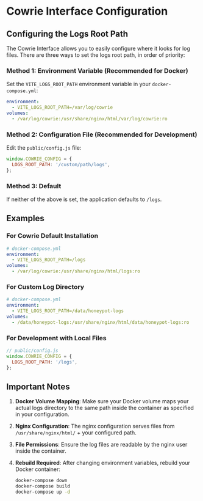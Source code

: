 # Cowrie Interface Configuration

## Configuring the Logs Root Path

The Cowrie Interface allows you to easily configure where it looks for log files. There are three ways to set the logs root path, in order of priority:

### Method 1: Environment Variable (Recommended for Docker)

Set the `VITE_LOGS_ROOT_PATH` environment variable in your `docker-compose.yml`:

```yaml
environment:
  - VITE_LOGS_ROOT_PATH=/var/log/cowrie
volumes:
  - /var/log/cowrie:/usr/share/nginx/html/var/log/cowrie:ro
```

### Method 2: Configuration File (Recommended for Development)

Edit the `public/config.js` file:

```javascript
window.COWRIE_CONFIG = {
  LOGS_ROOT_PATH: '/custom/path/logs',
};
```

### Method 3: Default

If neither of the above is set, the application defaults to `/logs`.

## Examples

### For Cowrie Default Installation
```yaml
# docker-compose.yml
environment:
  - VITE_LOGS_ROOT_PATH=/logs
volumes:
  - /var/log/cowrie:/usr/share/nginx/html/logs:ro
```

### For Custom Log Directory
```yaml
# docker-compose.yml
environment:
  - VITE_LOGS_ROOT_PATH=/data/honeypot-logs
volumes:
  - /data/honeypot-logs:/usr/share/nginx/html/data/honeypot-logs:ro
```

### For Development with Local Files
```javascript
// public/config.js
window.COWRIE_CONFIG = {
  LOGS_ROOT_PATH: '/logs',
};
```

## Important Notes

1. **Docker Volume Mapping**: Make sure your Docker volume maps your actual logs directory to the same path inside the container as specified in your configuration.

2. **Nginx Configuration**: The nginx configuration serves files from `/usr/share/nginx/html/` + your configured path.

3. **File Permissions**: Ensure the log files are readable by the nginx user inside the container.

4. **Rebuild Required**: After changing environment variables, rebuild your Docker container:
   ```bash
   docker-compose down
   docker-compose build
   docker-compose up -d
   ``` 